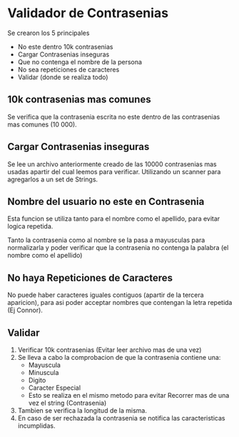 # Validador de Contrasenias 


Se crearon los 5 principales 

* No este dentro 10k contrasenias
* Cargar Contrasenias inseguras 
* Que no contenga el nombre de la persona 
* No sea repeticiones de caracteres 
* Validar (donde se realiza todo) 

## 10k contrasenias mas comunes 

Se verifica que la contrasenia escrita no este dentro de las contrasenias mas comunes (10 000).

## Cargar Contrasenias inseguras 

Se lee un archivo anteriormente creado de las 10000 contrasenias mas usadas apartir del cual leemos para verificar. Utilizando un scanner para agregarlos a un set de Strings. 

## Nombre del usuario no este en Contrasenia 

Esta funcion se utiliza tanto para el nombre como el apellido, para evitar logica repetida. 

Tanto la contrasenia como al nombre se la pasa a mayusculas para normalizarla y poder verificar que la contrasenia no contenga la palabra (el nombre como el apellido)

## No haya Repeticiones de Caracteres 

No puede haber caracteres iguales contiguos (apartir de la tercera aparicion), para asi poder acceptar nombres que contengan la letra repetida (Ej Connor). 

## Validar 

1. Verificar 10k contrasenias (Evitar leer archivo mas de una vez)
2. Se lleva a cabo la comprobacion de que la contrasenia contiene una:
    * Mayuscula
    * Minuscula 
    * Digito 
    * Caracter Especial 
    * Esto se realiza en el mismo metodo para evitar Recorrer mas de una vez el string (Contrasenia) 
3. Tambien se verifica la longitud de la misma. 
4. En caso de ser rechazada la contrasenia se notifica las caracteristicas incumplidas. 



